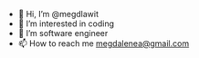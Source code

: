- 👋 Hi, I’m @megdlawit
- 👀 I’m interested in coding
- 🌱 I’m software engineer 
- 📫 How to reach me megdalenea@gmail.com

<!---
megdlawit/megdlawit is a ✨ special ✨ repository because its `README.md` (this file) appears on your GitHub profile.
You can click the Preview link to take a look at your changes.
--->
